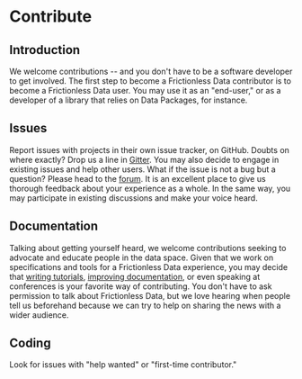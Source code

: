 # Contribute

## Introduction

We welcome contributions -- and you don't have to be a software developer to get involved. The first step to become a Frictionless Data contributor is to become a Frictionless Data user. You may use it as an "end-user," or as a developer of a library that relies on Data Packages, for instance.

## Issues

Report issues with projects in their own issue tracker, on GitHub. Doubts on where exactly? Drop us a line in [Gitter](https://gitter.im/frictionlessdata/chat). You may also decide to engage in existing issues and help other users. What if the issue is not a bug but a question? Please head to the [forum](https://github.com/frictionlessdata/forum/issues). It is an excellent place to give us thorough feedback about your experience as a whole. In the same way, you may participate in existing discussions and make your voice heard.

## Documentation

Talking about getting yourself heard, we welcome contributions seeking to advocate and educate people in the data space. Given that we work on specifications and tools for a Frictionless Data experience, you may decide that [writing tutorials](/contribute/), [improving documentation](/contribute/), or even speaking at conferences is your favorite way of contributing. You don't have to ask permission to talk about Frictionless Data, but we love hearing when people tell us beforehand because we can try to help on sharing the news with a wider audience.

## Coding

Look for issues with "help wanted" or "first-time contributor."

